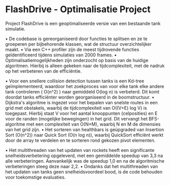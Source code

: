 # FlashDrive - Optimalisatie Project

Project FlashDrive is een geoptimaliseerde versie van een bestaande tank simulatie.

•	De codebase is gereorganiseerd door functies te splitsen en ze te groeperen per bijbehorende klassen, wat de structuur overzichtelijker maakt.
•	Via een C++ profiler zijn de meest tijdrovende functies geïdentificeerd tijdens simulaties van 2000 frames.
•	Optimalisatiemogelijkheden zijn onderzocht op basis van de huidige algoritmen. Hierbij is alleen gekeken naar de tijdcomplexiteit, met de nadruk op het verbeteren van de efficiëntie. 

•	Voor een snellere collision detection tussen tanks is een Kd-tree geïmplementeerd, waardoor het zoekproces van voor elke tank elke andere tank controleren ( O(n^2) ) naar gemiddeld O(log n) is verbeterd. Dit komt doordat tanks efficiënter worden georganiseerd in de boomstructuur.
•	Dijkstra's algoritme is ingezet voor het bepalen van snelste routes in een grid met obstakels, waarbij de tijdcomplexiteit van O((V+E) log V) is toegepast. Hierbij staat V voor het aantal knooppunten (celposities) en E voor de randen (mogelijke bewegingen) in het grid. Dit vervangt het BFS-algoritme met een complexiteit van O(N×M), waarbij N en M de dimensies van het grid zijn.
•	Het sorteren van healthbars is geüpgraded van Insertion Sort (O(n^2)) naar Quick Sort (O(n log n)), waarbij QuickSort efficiënt werkt door de array te verdelen en te sorteren rond gekozen pivot elementen.

•	Het multithreaden van het updaten van rockets heeft een significante snelheidsverbetering opgeleverd, met een gemiddelde speedup van 3,3 na alle verbeteringen. Aanvankelijk was de speedup 1,0 en na de algoritmische verbeteringen steeg deze naar 2,2.
•	Ondanks dat het multithreaden van het updaten van tanks geen snelheidsvoordeel bood, is de code behouden voor toekomstige evaluaties.

